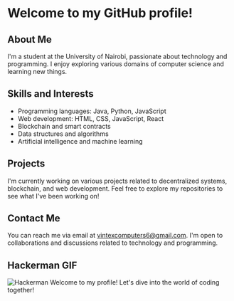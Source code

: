 # Welcome to my GitHub profile!

## About Me
I'm a student at the University of Nairobi, passionate about technology and programming. I enjoy exploring various domains of computer science and learning new things.

## Skills and Interests
- Programming languages: Java, Python, JavaScript
- Web development: HTML, CSS, JavaScript, React
- Blockchain and smart contracts
- Data structures and algorithms
- Artificial intelligence and machine learning

## Projects
I'm currently working on various projects related to decentralized systems, blockchain, and web development. Feel free to explore my repositories to see what I've been working on!

## Contact Me
You can reach me via email at [vintexcomputers6@gmail.com](mailto:vintexcomputers6@gmail.com). I'm open to collaborations and discussions related to technology and programming.

## Hackerman GIF
![Hackerman]([(https://media.giphy.com/media/3ohzdYt5HYinIx13ji/giphy.gif)])
Welcome to my profile! Let's dive into the world of coding together!

